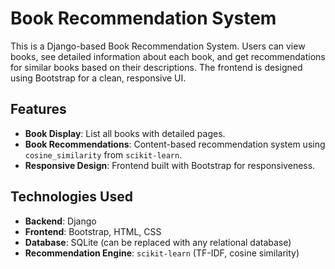 # Book Recommendation System

This is a Django-based Book Recommendation System. Users can view books, see detailed information about each book, 
and get recommendations for similar books based on their descriptions. The frontend is designed using Bootstrap for a clean, responsive UI.

## Features

- **Book Display**: List all books with detailed pages.
- **Book Recommendations**: Content-based recommendation system using `cosine_similarity` from `scikit-learn`.
- **Responsive Design**: Frontend built with Bootstrap for responsiveness.

  
## Technologies Used

- **Backend**: Django
- **Frontend**: Bootstrap, HTML, CSS
- **Database**: SQLite (can be replaced with any relational database)
- **Recommendation Engine**: `scikit-learn` (TF-IDF, cosine similarity)
